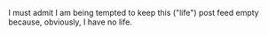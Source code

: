 ﻿<!--
Title: Nothing more to remove
Date: 20150818T172343.168569
Tags: life
-->
I must admit I am being tempted to keep this ("life") post feed empty because, obviously, I have no life.